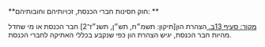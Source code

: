 **חוק חסינות חברי הכנסת, זכויותיהם וחובותיהם: **

[מקור: סעיף 13ב. ](https://he.wikisource.org/wiki/%D7%97%D7%95%D7%A7-%D7%99%D7%A1%D7%95%D7%93:_%D7%94%D7%9B%D7%A0%D7%A1%D7%AA#%D7%A1%D7%A2%D7%99%D7%A3_13ב)
הצהרת הון[תיקון: תשמ״ח, תש״ן, תשנ״ז־2]
חבר הכנסת או מי שחדל מהיות חבר הכנסת, יגיש הצהרת הון כפי שנקבע בכללי האתיקה לחברי הכנסת.